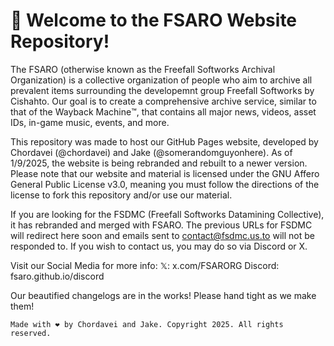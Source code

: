 # 📁 Welcome to the FSARO Website Repository!
The FSARO (otherwise known as the Freefall Softworks Archival Organization) is a collective organization of people who aim to archive all prevalent items surrounding the developemnt group Freefall Softworks by Cishahto. Our goal is to create a comprehensive archive service, similar to that of the Wayback Machine™️, that contains all major news, videos, asset IDs, in-game music, events, and more.

This repository was made to host our GitHub Pages website, developed by Chordavei (@chordavei) and Jake (@somerandomguyonhere). As of 1/9/2025, the website is being rebranded and rebuilt to a newer version. Please note that our website and material is licensed under the GNU Affero General Public License v3.0, meaning you must follow the directions of the license to fork this repository and/or use our material.

If you are looking for the FSDMC (Freefall Softworks Datamining Collective), it has rebranded and merged with FSARO. The previous URLs for FSDMC will redirect here soon and emails sent to contact@fsdmc.us.to will not be responded to. If you wish to contact us, you may do so via Discord or X.

Visit our Social Media for more info:
𝕏: x.com/FSARORG
Discord: fsaro.github.io/discord

Our beautified changelogs are in the works! Please hand tight as we make them!

`Made with ❤️ by Chordavei and Jake. Copyright 2025. All rights reserved.`
